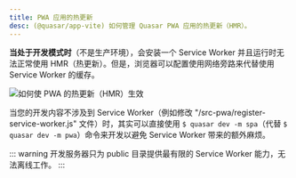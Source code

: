 ```yaml
---
title: PWA 应用的热更新
desc: (@quasar/app-vite) 如何管理 Quasar PWA 应用的热更新（HMR）。
---
```


**当处于开发模式时**（不是生产环境），会安装一个 Service Worker 并且运行时无法正常使用 HMR（热更新）。但是，浏览器可以配置使用网络旁路来代替使用 Service Worker 的缓存。

![如何使 PWA 的热更新（HMR）生效](https://cdn.quasar.dev/img/pwa-hmr.png)

当您的开发内容不涉及到 Service Worker（例如修改 "/src-pwa/register-service-worker.js" 文件）时，其实可以直接使用 `$ quasar dev -m spa`（代替 `$ quasar dev -m pwa`）命令来开发以避免 Service Worker 带来的额外麻烦。

::: warning
开发服务器只为 public 目录提供最有限的 Service Worker 能力，无法离线工作。
:::
